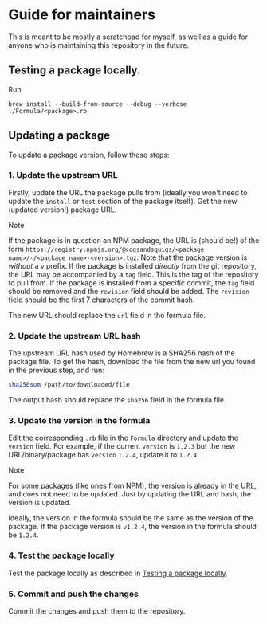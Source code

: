 # Guide for maintainers

This is meant to be mostly a scratchpad for myself, as well as a guide for anyone who is maintaining this repository in the future.

## Testing a package locally.

Run

```
brew install --build-from-source --debug --verbose ./Formula/<package>.rb
```

## Updating a package

To update a package version, follow these steps:

### 1. Update the upstream URL

Firstly, update the URL the package pulls from (ideally you won't need to update the `install` or `test` section of the package itself). Get the new (updated version!) package URL.

> [!NOTE]
> If the package is in question an NPM package, the URL is (should be!) of the form `https://registry.npmjs.org/@cogsandsquigs/<package name>/-/<package name>-<version>.tgz`. Note that the package version is _without_ a `v` prefix.
> If the package is installed _directly_ from the git repository, the URL may be accompanied by a `tag` field. This is the tag of the repository to pull from. If the package is installed from a specific commit, the `tag` field should be removed and the `revision` field should be added. The `revision` field should be the first 7 characters of the commit hash.

The new URL should replace the `url` field in the formula file.

### 2. Update the upstream URL hash

The upstream URL hash used by Homebrew is a SHA256 hash of the package file. To get the hash, download the file from the new url you found in the previous step, and run:

```sh
sha256sum /path/to/downloaded/file
```

The output hash should replace the `sha256` field in the formula file.

### 3. Update the version in the formula

Edit the corresponding `.rb` file in the `Formula` directory and update the `version` field. For example, if the current `version` is `1.2.3` but the new URL/binary/package has `version` `1.2.4`, update it to `1.2.4`.

> [!NOTE]
> For some packages (like ones from NPM), the version is already in the URL, and does not need to be updated. Just by updating the URL and hash, the version is updated.

Ideally, the version in the formula should be the same as the version of the package. If the package version is `v1.2.4`, the version in the formula should be `1.2.4`.

### 4. Test the package locally

Test the package locally as described in [Testing a package locally](#testing-a-package-locally).

### 5. Commit and push the changes

Commit the changes and push them to the repository.
